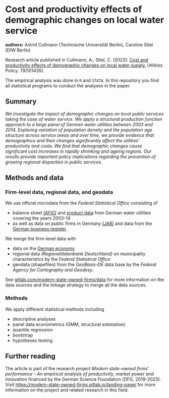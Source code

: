 # Cost and productivity effects of demographic changes on local water service

**authors:** Astrid Cullmann (Technische Universit&auml;t Berlin), Caroline Stiel (DIW Berlin)

Research article published in Cullmann, A.; Stiel, C. (2022): [Cost and productivity effects of demographic changes on local water supply.](https://doi.org/10.1016/j.jup.2022.101435) Utilities Policy. 79(101435).

The empirical analysis was done in `R` and `STATA`. In this repository you find all statistical programs to conduct the analyses in the paper.

## Summary

_We investigate the impact of demographic changes on local public services taking the case of water service. We apply a structural production function approach to a large panel of German water utilities between 2003 and 2014. Exploring variation of population density and the population age structure across service areas and over time, we provide evidence that demographics and their changes significantly affect the utilities’ productivity and costs. We find that demographic changes cause significant cost increases in rapidly shrinking and ageing regions. Our results provide important policy implications regarding the prevention of growing regional disparities in public services._

## Methods and data

### Firm-level data, regional data, and geodata

 We use official microdata from the _Federal Statistical Office_ consisting of

- balance sheet [_(AFiD)_](https://gitlab.com/modern-state-owned-firms/data/afid-data) and [product data](https://gitlab.com/modern-state-owned-firms/data/public-water-supply) from German water utilities covering the years 2003-14
- as well as data on public firms in Germany [_(JAB)_](https://doi.org/10.21242/71811.2016.00.00.1.1.0) and data from the [German business register](https://doi.org/10.21242/52121.2014.00.00.1.1.0).

We merge the firm-level data with 

-  data on the [German economy](https://gitlab.com/modern-state-owned-firms/data/data-german-economy)
- regional data _(Regionaldatenbank Deutschland)_ on municipality characteristics by the _Federal Statistical Office_
- geodata (shapefiles) from the _GeoBasis-DE_ data base by the _Federal Agency for Cartography and Geodesy_.

See [gitlab.com/modern-state-owned-firms/data](https://gitlab.com/modern-state-owned-firms/data) for more information on the data sources and the linkage strategy to merge all the data sources.

### Methods

We apply different statistical methods including 

- descriptive analyses
- panel data econometrics (GMM, structural estimation)
- quantile regression
- bootstrap
- hypotheses testing.

## Further reading

The article is part of the research project _Modern state-owned firms' performance - An empirical analysis of productivity, market power and innovation_ financed by the German Science Foundation (DFG, 2019-2023). Visit https://modern-state-owned-firms.gitlab.io/landing-page/ for more information on the project and related research in this field.


